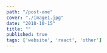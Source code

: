 ```yaml
---
path: "/post-one"
cover: "./image1.jpg"
date: "2018-10-15"
title: ""
published: true
tags: ['website', 'react', 'other']
---
```

